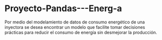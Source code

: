 # Proyecto-Pandas---Energ-a
Por medio del modelamiento de datos de consumo energético de una inyectora se desea encontrar un modelo que facilite tomar decisiones prácticas para reducir el consumo de energía sin desmejorar la producción.
